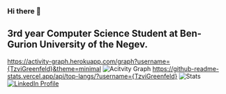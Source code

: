 ### Hi there 👋
## 3rd year Computer Science Student at Ben-Gurion University of the Negev.
https://activity-graph.herokuapp.com/graph?username={TzviGreenfeld}&theme=minimal
![Acitvity Graph]({https://activity-graph.herokuapp.com/graph?username={TzviGreenfeld}&theme=minimal})
https://github-readme-stats.vercel.app/api/top-langs/?username={TzviGreenfeld}
![Stats]({https://github-readme-stats.vercel.app/api/top-langs/?username={TzviGreenfeld}})
[![LinkedIn Profile](https://img.shields.io/badge/LinkedIn-0077B5?style=for-the-badge&logo=linkedin&logoColor=white
)](https://www.linkedin.com/in/tzvigr/)

<!--
**TzviGreenfeld/TzviGreenfeld** is a ✨ _special_ ✨ repository because its `README.md` (this file) appears on your GitHub profile.

Here are some ideas to get you started:

- 🔭 I’m currently working on ...
- 🌱 I’m currently learning ...
- 👯 I’m looking to collaborate on ...
- 🤔 I’m looking for help with ...
- 💬 Ask me about ...
- 📫 How to reach me: ...
- 😄 Pronouns: ...
- ⚡ Fun fact: ...
-->
